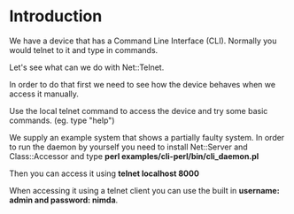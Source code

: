 # Introduction

We have a device that has a Command Line Interface (CLI).
Normally you would telnet to it and type in commands.

Let's see what can we do with Net::Telnet.

In order to do that first we need to see how the device behaves
when we access it manually.

Use the local telnet command to access the device and try 
some basic commands. (eg. type "help")

We supply an example system that shows a partially faulty system.
In order to run the daemon by yourself you need to install 
Net::Server and Class::Accessor and type
**perl examples/cli-perl/bin/cli_daemon.pl**

Then you can access it using **telnet localhost 8000**

When accessing it using a telnet client you can use the built in
**username: admin and password: nimda**.




